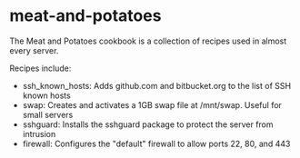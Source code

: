 # meat-and-potatoes

The Meat and Potatoes cookbook is a collection of recipes used in almost every server.

Recipes include:
* ssh_known_hosts: Adds github.com and bitbucket.org to the list of SSH known hosts
* swap: Creates and activates a 1GB swap file at /mnt/swap. Useful for small servers
* sshguard: Installs the sshguard package to protect the server from intrusion
* firewall: Configures the "default" firewall to allow ports 22, 80, and 443
